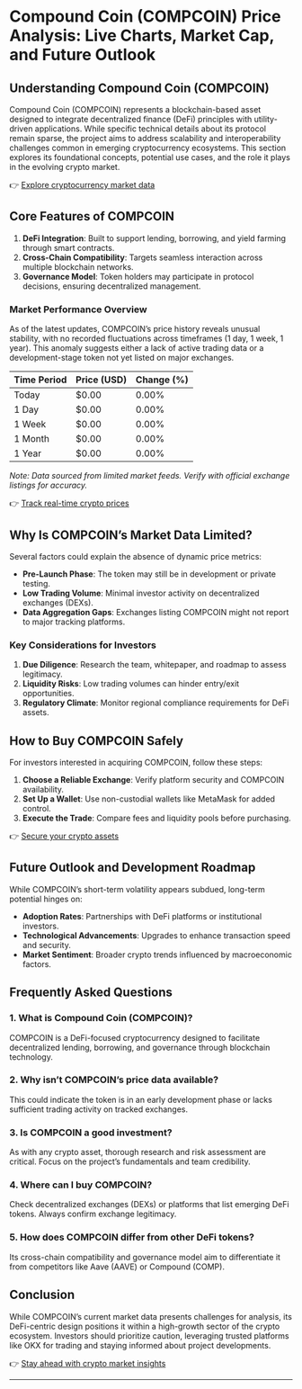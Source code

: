 # Compound Coin (COMPCOIN) Price Analysis: Live Charts, Market Cap, and Future Outlook  

## Understanding Compound Coin (COMPCOIN)  

Compound Coin (COMPCOIN) represents a blockchain-based asset designed to integrate decentralized finance (DeFi) principles with utility-driven applications. While specific technical details about its protocol remain sparse, the project aims to address scalability and interoperability challenges common in emerging cryptocurrency ecosystems. This section explores its foundational concepts, potential use cases, and the role it plays in the evolving crypto market.  

👉 [Explore cryptocurrency market data](https://bit.ly/okx-bonus)  

## Core Features of COMPCOIN  

1. **DeFi Integration**: Built to support lending, borrowing, and yield farming through smart contracts.  
2. **Cross-Chain Compatibility**: Targets seamless interaction across multiple blockchain networks.  
3. **Governance Model**: Token holders may participate in protocol decisions, ensuring decentralized management.  

### Market Performance Overview  

As of the latest updates, COMPCOIN’s price history reveals unusual stability, with no recorded fluctuations across timeframes (1 day, 1 week, 1 year). This anomaly suggests either a lack of active trading data or a development-stage token not yet listed on major exchanges.  

| Time Period | Price (USD) | Change (%) |  
|-------------|-------------|------------|  
| Today       | $0.00       | 0.00%      |  
| 1 Day       | $0.00       | 0.00%      |  
| 1 Week      | $0.00       | 0.00%      |  
| 1 Month     | $0.00       | 0.00%      |  
| 1 Year      | $0.00       | 0.00%      |  

*Note: Data sourced from limited market feeds. Verify with official exchange listings for accuracy.*  

👉 [Track real-time crypto prices](https://bit.ly/okx-bonus)  

## Why Is COMPCOIN’s Market Data Limited?  

Several factors could explain the absence of dynamic price metrics:  
- **Pre-Launch Phase**: The token may still be in development or private testing.  
- **Low Trading Volume**: Minimal investor activity on decentralized exchanges (DEXs).  
- **Data Aggregation Gaps**: Exchanges listing COMPCOIN might not report to major tracking platforms.  

### Key Considerations for Investors  

1. **Due Diligence**: Research the team, whitepaper, and roadmap to assess legitimacy.  
2. **Liquidity Risks**: Low trading volumes can hinder entry/exit opportunities.  
3. **Regulatory Climate**: Monitor regional compliance requirements for DeFi assets.  

## How to Buy COMPCOIN Safely  

For investors interested in acquiring COMPCOIN, follow these steps:  
1. **Choose a Reliable Exchange**: Verify platform security and COMPCOIN availability.  
2. **Set Up a Wallet**: Use non-custodial wallets like MetaMask for added control.  
3. **Execute the Trade**: Compare fees and liquidity pools before purchasing.  

👉 [Secure your crypto assets](https://bit.ly/okx-bonus)  

## Future Outlook and Development Roadmap  

While COMPCOIN’s short-term volatility appears subdued, long-term potential hinges on:  
- **Adoption Rates**: Partnerships with DeFi platforms or institutional investors.  
- **Technological Advancements**: Upgrades to enhance transaction speed and security.  
- **Market Sentiment**: Broader crypto trends influenced by macroeconomic factors.  

## Frequently Asked Questions  

### 1. What is Compound Coin (COMPCOIN)?  
COMPCOIN is a DeFi-focused cryptocurrency designed to facilitate decentralized lending, borrowing, and governance through blockchain technology.  

### 2. Why isn’t COMPCOIN’s price data available?  
This could indicate the token is in an early development phase or lacks sufficient trading activity on tracked exchanges.  

### 3. Is COMPCOIN a good investment?  
As with any crypto asset, thorough research and risk assessment are critical. Focus on the project’s fundamentals and team credibility.  

### 4. Where can I buy COMPCOIN?  
Check decentralized exchanges (DEXs) or platforms that list emerging DeFi tokens. Always confirm exchange legitimacy.  

### 5. How does COMPCOIN differ from other DeFi tokens?  
Its cross-chain compatibility and governance model aim to differentiate it from competitors like Aave (AAVE) or Compound (COMP).  

## Conclusion  

While COMPCOIN’s current market data presents challenges for analysis, its DeFi-centric design positions it within a high-growth sector of the crypto ecosystem. Investors should prioritize caution, leveraging trusted platforms like OKX for trading and staying informed about project developments.  

👉 [Stay ahead with crypto market insights](https://bit.ly/okx-bonus)  

---
